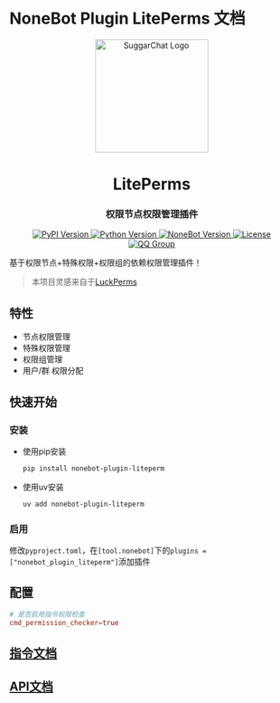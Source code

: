 # NoneBot Plugin LitePerms 文档

<div align="center">
  <a href="https://github.com/JohnRichard4096/nonebot_plugin_liteperm/">
    <img src="https://github.com/user-attachments/assets/b5162036-5b17-4cf4-b0cb-8ec842a71bc6" width="200" alt="SuggarChat Logo">
  </a>
  <h1>LitePerms</h1>
  <h3>权限节点权限管理插件</h3>

  <p>
    <a href="https://pypi.org/project/nonebot-plugin-liteperm/">
      <img src="https://img.shields.io/pypi/v/nonebot-plugin-liteperm?color=blue&style=flat-square" alt="PyPI Version">
    </a>
    <a href="https://www.python.org/">
      <img src="https://img.shields.io/badge/python-3.9+-blue?logo=python&style=flat-square" alt="Python Version">
    </a>
    <a href="https://nonebot.dev/">
      <img src="https://img.shields.io/badge/nonebot2-2.0.0rc4+-blue?style=flat-square" alt="NoneBot Version">
    </a>
    <a href="LICENSE">
      <img src="https://img.shields.io/github/license/LiteSuggarDEV/plugin-liteperm?style=flat-square" alt="License">
    </a>
    <a href="https://qm.qq.com/q/PFcfb4296m">
      <img src="https://img.shields.io/badge/QQ%E7%BE%A4-1002495699-blue?style=flat-square" alt="QQ Group">
    </a>
  </p>
</div>


基于权限节点+特殊权限+权限组的依赖权限管理插件！

>本项目灵感来自于[LuckPerms](https://github.com/LuckPerms/LuckPerms)

## 特性

- 节点权限管理
- 特殊权限管理
- 权限组管理
- 用户/群 权限分配

## 快速开始

### 安装

- 使用pip安装

  ```bash
  pip install nonebot-plugin-liteperm
  ```

- 使用uv安装

  ```bash
  uv add nonebot-plugin-liteperm
  ```

### 启用

修改`pyproject.toml`，在`[tool.nonebot]`下的`plugins = ["nonebot_plugin_liteperm"]`添加插件

## 配置

```toml
# 是否启用指令权限检查
cmd_permission_checker=true
```

## [指令文档](docs/commands.md)

## [API文档](docs/API.md)
